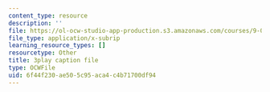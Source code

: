 ```yaml
---
content_type: resource
description: ''
file: https://ol-ocw-studio-app-production.s3.amazonaws.com/courses/9-00sc-introduction-to-psychology-fall-2011/6f44f230ae505c95aca4c4b71700df94_2fbrl6WoIyo.vtt
file_type: application/x-subrip
learning_resource_types: []
resourcetype: Other
title: 3play caption file
type: OCWFile
uid: 6f44f230-ae50-5c95-aca4-c4b71700df94
---
```

